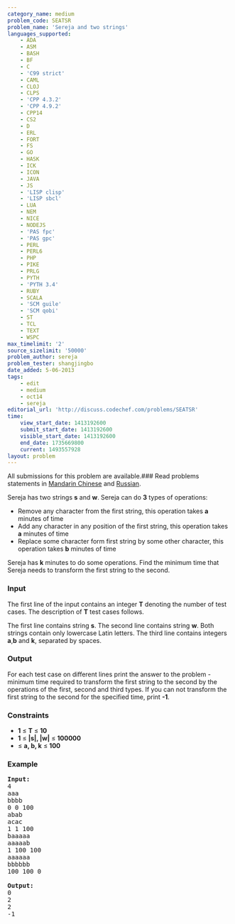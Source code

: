 ```yaml
---
category_name: medium
problem_code: SEATSR
problem_name: 'Sereja and two strings'
languages_supported:
    - ADA
    - ASM
    - BASH
    - BF
    - C
    - 'C99 strict'
    - CAML
    - CLOJ
    - CLPS
    - 'CPP 4.3.2'
    - 'CPP 4.9.2'
    - CPP14
    - CS2
    - D
    - ERL
    - FORT
    - FS
    - GO
    - HASK
    - ICK
    - ICON
    - JAVA
    - JS
    - 'LISP clisp'
    - 'LISP sbcl'
    - LUA
    - NEM
    - NICE
    - NODEJS
    - 'PAS fpc'
    - 'PAS gpc'
    - PERL
    - PERL6
    - PHP
    - PIKE
    - PRLG
    - PYTH
    - 'PYTH 3.4'
    - RUBY
    - SCALA
    - 'SCM guile'
    - 'SCM qobi'
    - ST
    - TCL
    - TEXT
    - WSPC
max_timelimit: '2'
source_sizelimit: '50000'
problem_author: sereja
problem_tester: shangjingbo
date_added: 5-06-2013
tags:
    - edit
    - medium
    - oct14
    - sereja
editorial_url: 'http://discuss.codechef.com/problems/SEATSR'
time:
    view_start_date: 1413192600
    submit_start_date: 1413192600
    visible_start_date: 1413192600
    end_date: 1735669800
    current: 1493557928
layout: problem
---
```

All submissions for this problem are available.###  Read problems statements in [Mandarin Chinese](http://www.codechef.com/download/translated/OCT14/mandarin/SEATSR.pdf) and [Russian](http://www.codechef.com/download/translated/OCT14/russian/SEATSR.pdf).

Sereja has two strings **s** and **w**. Sereja can do **3** types of operations:

- Remove any character from the first string, this operation takes **a** minutes of time
- Add any character in any position of the first string, this operation takes **a** minutes of time
- Replace some character form first string by some other character, this operation takes **b** minutes of time

Sereja has **k** minutes to do some operations. Find the minimum time that Sereja needs to transform the first string to the second.

### Input

The first line of the input contains an integer **T** denoting the number of test cases. The description of **T** test cases follows.

The first line contains string **s**. The second line contains string **w**. Both strings contain only lowercase Latin letters. The third line contains integers **a**,**b** and **k**, separated by spaces.

### Output

For each test case on different lines print the answer to the problem - minimum time required to transform the first string to the second by the operations of the first, second and third types. If you can not transform the first string to the second for the specified time, print **-1**.

### Constraints

- **1** ≤ **T** ≤ **10**
- **1** ≤ **|s|, |w|** ≤ **100000**
- ≤ **a, b, k** ≤ **100**

### Example

<pre><b>Input:</b>
4
aaa
bbbb
0 0 100
abab
acac
1 1 100
baaaaa
aaaaab
1 100 100
aaaaaa
bbbbbb
100 100 0

<b>Output:</b>
0
2
2
-1


</pre>